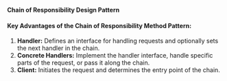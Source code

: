**Chain of Responsibility Design Pattern**



####  Key Advantages of the Chain of Responsibility Method Pattern:

1. **Handler:** Defines an interface for handling requests and optionally sets the next handler in the chain.
2. **Concrete Handlers:** Implement the handler interface, handle specific parts of the request, or pass it along the chain.
3. **Client:** Initiates the request and determines the entry point of the chain.
